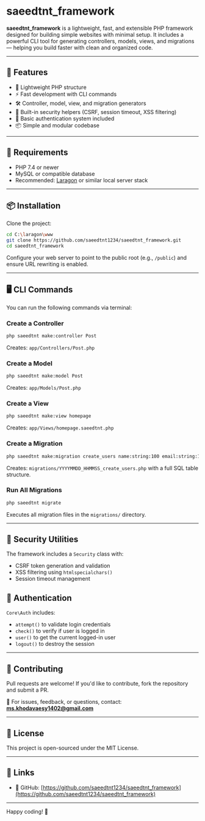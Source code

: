 # saeedtnt_framework

**saeedtnt_framework** is a lightweight, fast, and extensible PHP framework designed for building simple websites with minimal setup. It includes a powerful CLI tool for generating controllers, models, views, and migrations — helping you build faster with clean and organized code.

---

## 🚀 Features

- 🧱 Lightweight PHP structure
- ⚡ Fast development with CLI commands
- 🛠 Controller, model, view, and migration generators
- 🔐 Built-in security helpers (CSRF, session timeout, XSS filtering)
- 👤 Basic authentication system included
- 📦 Simple and modular codebase

---

## 🧰 Requirements

- PHP 7.4 or newer
- MySQL or compatible database
- Recommended: [Laragon](https://laragon.org/) or similar local server stack

---

## 📦 Installation

Clone the project:

```bash
cd C:\laragon\www
git clone https://github.com/saeedtnt1234/saeedtnt_framework.git
cd saeedtnt_framework
```

Configure your web server to point to the public root (e.g., `/public`) and ensure URL rewriting is enabled.

---

## 🖥 CLI Commands

You can run the following commands via terminal:

### Create a Controller
```bash
php saeedtnt make:controller Post
```
Creates: `app/Controllers/Post.php`

### Create a Model
```bash
php saeedtnt make:model Post
```
Creates: `app/Models/Post.php`

### Create a View
```bash
php saeedtnt make:view homepage
```
Creates: `app/Views/homepage.saeedtnt.php`

### Create a Migration
```bash
php saeedtnt make:migration create_users name:string:100 email:string:150:unique password:string:255 created_at:timestamp
```
Creates: `migrations/YYYYMMDD_HHMMSS_create_users.php` with a full SQL table structure.

### Run All Migrations
```bash
php saeedtnt migrate
```
Executes all migration files in the `migrations/` directory.

---

## 🔐 Security Utilities

The framework includes a `Security` class with:

- CSRF token generation and validation
- XSS filtering using `htmlspecialchars()`
- Session timeout management

## 👥 Authentication

`Core\Auth` includes:

- `attempt()` to validate login credentials
- `check()` to verify if user is logged in
- `user()` to get the current logged-in user
- `logout()` to destroy the session

---

## 🤝 Contributing

Pull requests are welcome!
If you'd like to contribute, fork the repository and submit a PR.

📧 For issues, feedback, or questions, contact:
**ms.khodavaesy1402@gmail.com**

---

## 📜 License

This project is open-sourced under the MIT License.

---

## 🔗 Links

- 🔗 GitHub: [https://github.com/saeedtnt1234/saeedtnt_framework](https://github.com/saeedtnt1234/saeedtnt_framework)

---

Happy coding! 🙌
